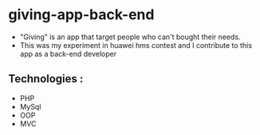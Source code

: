 # giving-app-back-end
- "Giving" is an app that target people who can't bought their needs.
- This was my experiment in huawei  hms contest and I contribute to this app as a back-end developer

## Technologies :
- PHP
- MySql
- OOP
- MVC
